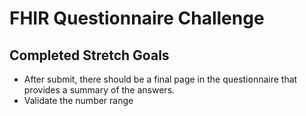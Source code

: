 # FHIR Questionnaire Challenge

## Completed Stretch Goals
- After submit, there should be a final page in the questionnaire that provides a summary of the answers.
- Validate the number range
